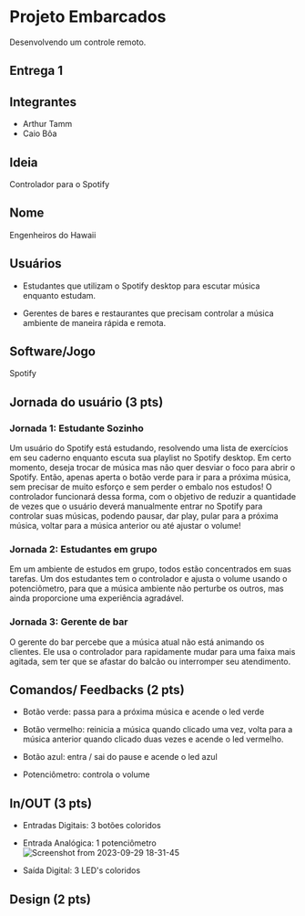 # Projeto Embarcados

Desenvolvendo um controle remoto.

## Entrega 1

## Integrantes

- Arthur Tamm
- Caio Bôa

## Ideia

Controlador para o Spotify

## Nome

Engenheiros do Hawaii

## Usuários 

- Estudantes que utilizam o Spotify desktop para escutar música enquanto estudam.

- Gerentes de bares e restaurantes que precisam controlar a música ambiente de maneira rápida e remota.

## Software/Jogo 

Spotify

## Jornada do usuário (3 pts)

### Jornada 1: Estudante Sozinho

Um usuário do Spotify está estudando, resolvendo uma lista de exercícios em seu caderno enquanto escuta sua playlist no Spotify desktop. Em certo momento, deseja trocar de música mas não quer desviar o foco para abrir o Spotify. Então, apenas aperta o botão verde para ir para a próxima música, sem precisar de muito esforço e sem perder o embalo nos estudos! O controlador funcionará dessa forma, com o objetivo de reduzir a quantidade de vezes que o usuário deverá manualmente entrar no Spotify para controlar suas músicas, podendo pausar, dar play, pular para a próxima música, voltar para a música anterior ou até ajustar o volume!

### Jornada 2: Estudantes em grupo

Em um ambiente de estudos em grupo, todos estão concentrados em suas tarefas. Um dos estudantes tem o controlador e ajusta o volume usando o potenciômetro, para que a música ambiente não perturbe os outros, mas ainda proporcione uma experiência agradável.

### Jornada 3: Gerente de bar

O gerente do bar percebe que a música atual não está animando os clientes. Ele usa o controlador para rapidamente mudar para uma faixa mais agitada, sem ter que se afastar do balcão ou interromper seu atendimento.

## Comandos/ Feedbacks (2 pts)

- Botão verde: passa para a próxima música e acende o led verde

- Botão vermelho: reinicia a música quando clicado uma vez, volta para a música anterior quando clicado duas vezes e acende o led vermelho.

- Botão azul: entra / sai do pause e acende o led azul

- Potenciômetro: controla o volume


## In/OUT (3 pts)

- Entradas Digitais: 3 botões coloridos

- Entrada Analógica: 1 potenciômetro
![Screenshot from 2023-09-29 18-31-45](https://github.com/insper-classroom/23b-emb-proj-engenheiros-do-hawaii/assets/92441863/75035412-aff8-434c-9004-8680a21a9431)

- Saída Digital: 3 LED's coloridos

## Design (2 pts)

